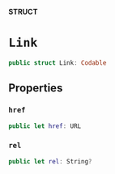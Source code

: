 **STRUCT**

# `Link`

```swift
public struct Link: Codable
```

## Properties
### `href`

```swift
public let href: URL
```

### `rel`

```swift
public let rel: String?
```
